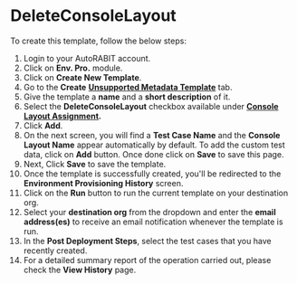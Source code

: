 # DeleteConsoleLayout

To create this template, follow the below steps:

1. Login to your AutoRABIT account.
2. Click on **Env. Pro.** module.
3. Click on **Create New Template**.
4. Go to the **Create** [**Unsupported Metadata Template**](https://knowledgebase.autorabit.com/docs/unsupported-metadata-templates) tab.
5. Give the template a **name** and a **short description** of it.
6. Select the **DeleteConsoleLayout** checkbox available under [**Console Layout Assignment**](https://knowledgebase.autorabit.com/docs/consolelayoutsassignments)**.**
7. Click **Add**.
8. On the next screen, you will find a **Test Case Name** and the **Console Layout Name** appear automatically by default. To add the custom test data, click on **Add** button. Once done click on **Save** to save this page.&#x20;
9. Next, Click **Save** to save the template.
10. Once the template is successfully created, you'll be redirected to the **Environment Provisioning History** screen.
11. Click on the **Run** button to run the current template on your destination org.
12. Select your **destination org** from the dropdown and enter the **email address(es)** to receive an email notification whenever the template is run.
13. In the **Post Deployment Steps**, select the test cases that you have recently created.&#x20;
14. For a detailed summary report of the operation carried out, please check the **View History** page.
